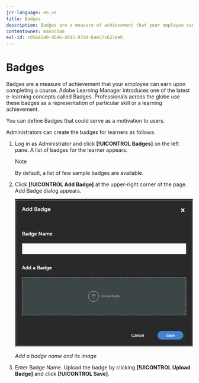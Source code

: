```yaml
---
jcr-language: en_us
title: Badges
description: Badges are a measure of achievement that your employee can earn upon completing a course. Adobe Learning Manager introduces one of the latest e-learning concepts called Badges. Professionals across the globe use these badges as a representation of particular skill or a learning achievement.
contentowner: manochan
exl-id: c056e5d0-d646-4d15-979d-bae57c627eab
---
```

# Badges

Badges are a measure of achievement that your employee can earn upon completing a course. Adobe Learning Manager introduces one of the latest e-learning concepts called Badges. Professionals across the globe use these badges as a representation of particular skill or a learning achievement.

You can define Badges that could serve as a motivation to users.

Administrators can create the badges for learners as follows:

1. Log in as Administrator and click **[!UICONTROL Badges]** on the left pane. A list of badges for the learner appears.

   >[!NOTE]
   >
   >By default, a list of few sample badges are available.

1. Click **[!UICONTROL Add Badge]** at the upper-right corner of the page. Add Badge dialog appears.

   ![](assets/add-badge1.png)

   *Add a badge name and its image*

1. Enter Badge Name. Upload the badge by clicking **[!UICONTROL Upload Badge]** and click **[!UICONTROL Save]**.

